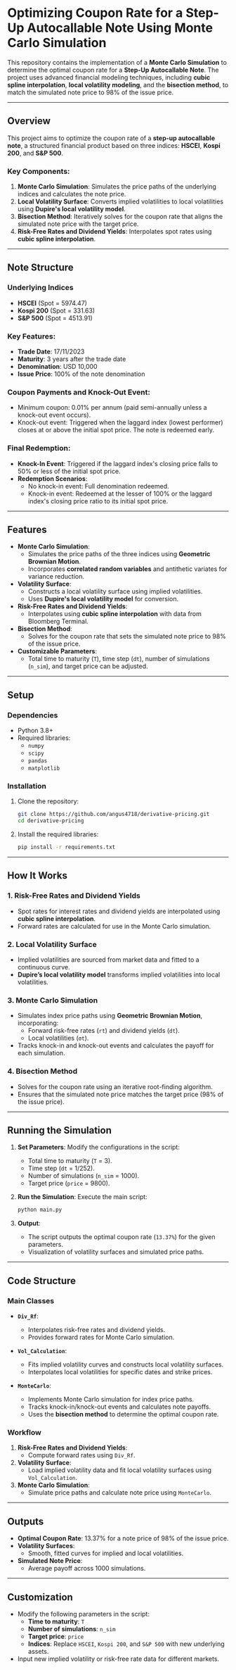 # Optimizing Coupon Rate for a Step-Up Autocallable Note Using Monte Carlo Simulation

This repository contains the implementation of a **Monte Carlo Simulation** to determine the optimal coupon rate for a **Step-Up Autocallable Note**. The project uses advanced financial modeling techniques, including **cubic spline interpolation**, **local volatility modeling**, and the **bisection method**, to match the simulated note price to 98% of the issue price.

---

## **Overview**

This project aims to optimize the coupon rate of a **step-up autocallable note**, a structured financial product based on three indices: **HSCEI**, **Kospi 200**, and **S&P 500**. 

### **Key Components**:
1. **Monte Carlo Simulation**: Simulates the price paths of the underlying indices and calculates the note price.
2. **Local Volatility Surface**: Converts implied volatilities to local volatilities using **Dupire's local volatility model**.
3. **Bisection Method**: Iteratively solves for the coupon rate that aligns the simulated note price with the target price.
4. **Risk-Free Rates and Dividend Yields**: Interpolates spot rates using **cubic spline interpolation**.

---

## **Note Structure**

### **Underlying Indices**
- **HSCEI** (Spot = 5974.47)
- **Kospi 200** (Spot = 331.63)
- **S&P 500** (Spot = 4513.91)

### **Key Features**:
- **Trade Date**: 17/11/2023  
- **Maturity**: 3 years after the trade date  
- **Denomination**: USD 10,000  
- **Issue Price**: 100% of the note denomination  

### **Coupon Payments and Knock-Out Event**:
- Minimum coupon: 0.01% per annum (paid semi-annually unless a knock-out event occurs).
- Knock-out event: Triggered when the laggard index (lowest performer) closes at or above the initial spot price. The note is redeemed early.

### **Final Redemption**:
- **Knock-In Event**: Triggered if the laggard index's closing price falls to 50% or less of the initial spot price.
- **Redemption Scenarios**:
  - No knock-in event: Full denomination redeemed.
  - Knock-in event: Redeemed at the lesser of 100% or the laggard index's closing price ratio to its initial spot price.

---

## **Features**

- **Monte Carlo Simulation**:
  - Simulates the price paths of the three indices using **Geometric Brownian Motion**.
  - Incorporates **correlated random variables** and antithetic variates for variance reduction.
- **Volatility Surface**:
  - Constructs a local volatility surface using implied volatilities.
  - Uses **Dupire's local volatility model** for conversion.
- **Risk-Free Rates and Dividend Yields**:
  - Interpolates using **cubic spline interpolation** with data from Bloomberg Terminal.
- **Bisection Method**:
  - Solves for the coupon rate that sets the simulated note price to 98% of the issue price.
- **Customizable Parameters**:
  - Total time to maturity (`T`), time step (`dt`), number of simulations (`n_sim`), and target price can be adjusted.

---

## **Setup**

### **Dependencies**
- Python 3.8+
- Required libraries:
  - `numpy`
  - `scipy`
  - `pandas`
  - `matplotlib`

### **Installation**
1. Clone the repository:
   ```bash
   git clone https://github.com/angus4718/derivative-pricing.git
   cd derivative-pricing
   ```
2. Install the required libraries:
   ```bash
   pip install -r requirements.txt
   ```

---

## **How It Works**

### **1. Risk-Free Rates and Dividend Yields**
- Spot rates for interest rates and dividend yields are interpolated using **cubic spline interpolation**.
- Forward rates are calculated for use in the Monte Carlo simulation.

### **2. Local Volatility Surface**
- Implied volatilities are sourced from market data and fitted to a continuous curve.
- **Dupire’s local volatility model** transforms implied volatilities into local volatilities.

### **3. Monte Carlo Simulation**
- Simulates index price paths using **Geometric Brownian Motion**, incorporating:
  - Forward risk-free rates (`rt`) and dividend yields (`dt`).
  - Local volatilities (`σt`).
- Tracks knock-in and knock-out events and calculates the payoff for each simulation.

### **4. Bisection Method**
- Solves for the coupon rate using an iterative root-finding algorithm.
- Ensures that the simulated note price matches the target price (98% of the issue price).

---

## **Running the Simulation**

1. **Set Parameters**:
   Modify the configurations in the script:
   - Total time to maturity (`T` = 3).
   - Time step (`dt` = 1/252).
   - Number of simulations (`n_sim` = 1000).
   - Target price (`price` = 9800).

2. **Run the Simulation**:
   Execute the main script:
   ```bash
   python main.py
   ```

3. **Output**:
   - The script outputs the optimal coupon rate (`13.37%`) for the given parameters.
   - Visualization of volatility surfaces and simulated price paths.

---

## **Code Structure**

### **Main Classes**
- **`Div_Rf`**:
  - Interpolates risk-free rates and dividend yields.
  - Provides forward rates for Monte Carlo simulation.

- **`Vol_Calculation`**:
  - Fits implied volatility curves and constructs local volatility surfaces.
  - Interpolates local volatilities for specific dates and strike prices.

- **`MonteCarlo`**:
  - Implements Monte Carlo simulation for index price paths.
  - Tracks knock-in/knock-out events and calculates note payoffs.
  - Uses the **bisection method** to determine the optimal coupon rate.

### **Workflow**
1. **Risk-Free Rates and Dividend Yields**:
   - Compute forward rates using `Div_Rf`.
2. **Volatility Surface**:
   - Load implied volatility data and fit local volatility surfaces using `Vol_Calculation`.
3. **Monte Carlo Simulation**:
   - Simulate price paths and calculate note price using `MonteCarlo`.

---

## **Outputs**

- **Optimal Coupon Rate**: 13.37% for a note price of 98% of the issue price.
- **Volatility Surfaces**:
  - Smooth, fitted curves for implied and local volatilities.
- **Simulated Note Price**:
  - Average payoff across 1000 simulations.

---

## **Customization**

- Modify the following parameters in the script:
  - **Time to maturity**: `T`
  - **Number of simulations**: `n_sim`
  - **Target price**: `price`
  - **Indices**: Replace `HSCEI`, `Kospi 200`, and `S&P 500` with new underlying assets.
- Input new implied volatility or risk-free rate data for different markets.

